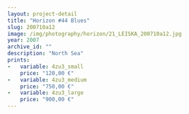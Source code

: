 ```yaml
---
layout: project-detail
title: "Horizon #44 Blues"
slug: 200710a12
image: /img/photography/horizon/21_LEISKA_200710a12.jpg
year: 2007
archive_id: ""
description: "North Sea"
prints: 
-   variable: 4zu3_small
    price: "120,00 €"
-   variable: 4zu3_medium
    price: "750,00 €"
-   variable: 4zu3_large
    price: "900,00 €"
---
```

